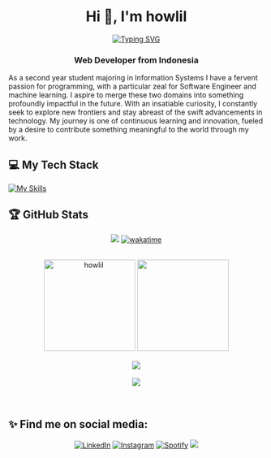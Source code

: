 
<h1 align="center">Hi 👋, I'm howlil</h1>

<div align="center">
    <a href="https://git.io/typing-svg"><img src="https://readme-typing-svg.demolab.com?font=Fira+Code&pause=1000&color=F7006E&center=true&vCenter=true&width=435&lines=Mhd+Ulil+Abshar;Software+Enginer;Machine+Learning" alt="Typing SVG"/></a>
</div>

<h3 align="center">Web Developer from Indonesia</h3>
<p>As a second year student majoring in Information Systems I have a fervent passion for programming, with a particular
zeal for Software Engineer and machine learning. I aspire to merge these two domains into something profoundly impactful in
the future. With an insatiable curiosity, I constantly seek to explore new frontiers and stay abreast of the swift advancements
in technology. My journey is one of continuous learning and innovation, fueled by a desire to contribute something meaningful
to the world through my work.</p>

## 💻 My Tech Stack

<!--[![My Skills](https://skillicons.dev/icons?i=cpp,python,java,js,ts,nodejs,react,tailwind,express,nextjs,aws,mysql,postgres,prisma,vite,vercel,kali&theme=dark)](https://skillicons.dev)-->

[![My Skills](https://skillicons.dev/icons?i=js,ts,react,tailwind,express,nextjs,mysql,postgres,prisma,supabase,vite,vercel,docker,gcp)](https://skillicons.dev)

## 🏆 GitHub Stats

 <div align ="center">
     
[![](https://visitcount.itsvg.in/api?id=howlil&icon=1&color=6)](https://visitcount.itsvg.in)
[![wakatime](https://wakatime.com/badge/user/018b4364-815a-42cb-9de9-a58342cf7959.svg)](https://wakatime.com/@018b4364-815a-42cb-9de9-a58342cf7959)
 </div>    
<br>

 <div align="center" margin-top="10px">
  <img height="180"  src="https://github-readme-stats.vercel.app/api/top-langs?username=howlil&theme=tokyonight&show_icons=true&locale=en&layout=compact&langs_count=6" alt="howlil" />
<!--          <img height="210em"  src="https://github-readme-stats.vercel.app/api?username=howlil&show_icons=true&include_all_commits=true&count_private=true&locale=en&theme=tokyonight" alt="howlil" /> -->
      <img height="180" src="https://github-readme-stats-eight-theta.vercel.app/api?username=howlil&show_icons=true&theme=tokyonight&include_all_commits=true&count_private=true"/>
<!--   <img  height="210" src="https://github-readme-streak-stats.herokuapp.com/?user=howlil&theme=tokyonight" alt="howlil" />  -->
</div>
 <!--    <img height="170em" align ="left" src="https://github-readme-stats.vercel.app/api?username=howlil&show_icons=true&include_all_commits=true&count_private=true&locale=en&theme=tokyonight" alt="howlil" /> -->

  <br>
   
<div align="center"  margin-top="10px">
    <a href = "https://github.com/howlil/">
                <img src="https://github-profile-trophy.vercel.app/?username=howlil&column=-1&theme=tokyonight" /> 
        <br>
        <br>
             <img src="https://github-readme-activity-graph.vercel.app/graph?username=howlil&theme=github-compact" />
        <br>
        <br>
    </a>
</div>
<br>
<!--START_SECTION:-->
<!--END_SECTION:-->

 

<!--          <img height="170em" align="center" src="https://github-readme-stats.vercel.app/api?username=howlil&show_icons=true&include_all_commits=true&count_private=true&locale=en&theme=tokyonight" alt="howlil" /> -->
 


## ✨ Find me on social media:
  <p align = "center">
      <a href="https://www.linkedin.com/in/mhdulilabshar/" target="_blank"><img src="https://img.shields.io/badge/LinkedIn-0077B5?style=for-the-badge&logo=linkedin&logoColor=white" alt="LinkedIn"></a>
      <a href="https://www.instagram.com/mraulabsr " target="_blank"><img src="https://img.shields.io/badge/Instagram-E4405F?style=for-the-badge&logo=instagram&logoColor=white" alt="Instagram"></a>
      <a href="https://open.spotify.com/user/z4ev34sfeu2es0va2z906y0cx " target="_blank"><img src="https://img.shields.io/badge/Spotify-%231ED760.svg?&style=for-the-badge&logo=spotify&logoColor=white" alt="Spotify"></a>
      <a href="mailto:mhdulilabshar27@gmail.com"><img src="https://img.shields.io/badge/Gmail-D14836?style=for-the-badge&logo=gmail&logoColor=white"/></a>
  </p>



